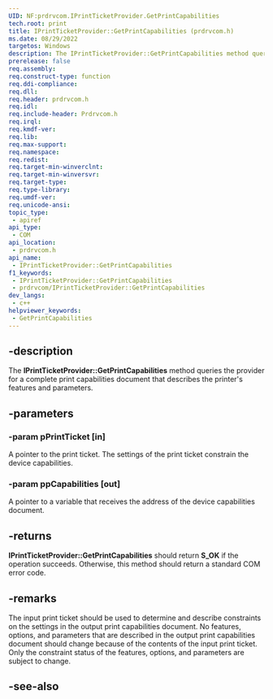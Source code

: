 ```yaml
---
UID: NF:prdrvcom.IPrintTicketProvider.GetPrintCapabilities
tech.root: print
title: IPrintTicketProvider::GetPrintCapabilities (prdrvcom.h)
ms.date: 08/29/2022
targetos: Windows
description: The IPrintTicketProvider::GetPrintCapabilities method queries the provider for a complete print capabilities document that describes the printer's features and parameters.
prerelease: false
req.assembly: 
req.construct-type: function
req.ddi-compliance: 
req.dll: 
req.header: prdrvcom.h
req.idl: 
req.include-header: Prdrvcom.h
req.irql: 
req.kmdf-ver: 
req.lib: 
req.max-support: 
req.namespace: 
req.redist: 
req.target-min-winverclnt: 
req.target-min-winversvr: 
req.target-type: 
req.type-library: 
req.umdf-ver: 
req.unicode-ansi: 
topic_type:
 - apiref
api_type:
 - COM
api_location:
 - prdrvcom.h
api_name:
 - IPrintTicketProvider::GetPrintCapabilities
f1_keywords:
 - IPrintTicketProvider::GetPrintCapabilities
 - prdrvcom/IPrintTicketProvider::GetPrintCapabilities
dev_langs:
 - c++
helpviewer_keywords:
 - GetPrintCapabilities
---
```


## -description

The **IPrintTicketProvider::GetPrintCapabilities** method queries the provider for a complete print capabilities document that describes the printer's features and parameters.

## -parameters

### -param pPrintTicket [in]

A pointer to the print ticket. The settings of the print ticket constrain the device capabilities.

### -param ppCapabilities [out]

A pointer to a variable that receives the address of the device capabilities document.

## -returns

**IPrintTicketProvider::GetPrintCapabilities** should return **S_OK** if the operation succeeds. Otherwise, this method should return a standard COM error code.

## -remarks

The input print ticket should be used to determine and describe constraints on the settings in the output print capabilities document. No features, options, and parameters that are described in the output print capabilities document should change because of the contents of the input print ticket. Only the constraint status of the features, options, and parameters are subject to change.

## -see-also
